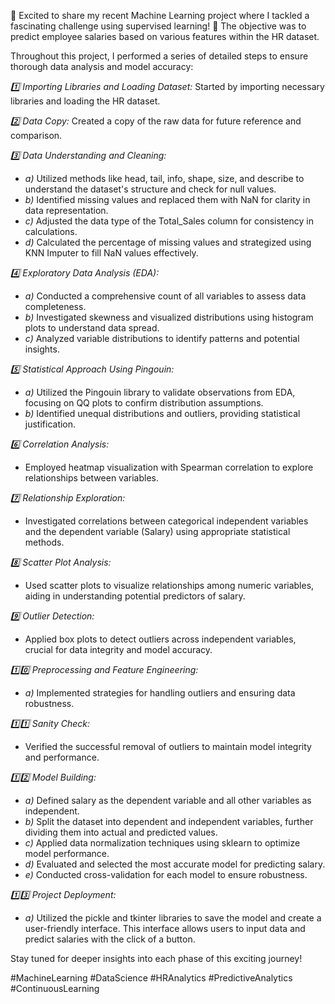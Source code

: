 
🤖 Excited to share my recent Machine Learning project where I tackled a fascinating challenge using supervised learning! 🚀 The objective was to predict employee salaries based on various features within the HR dataset.

Throughout this project, I performed a series of detailed steps to ensure thorough data analysis and model accuracy:

*1️⃣ Importing Libraries and Loading Dataset:* Started by importing necessary libraries and loading the HR dataset.

*2️⃣ Data Copy:* Created a copy of the raw data for future reference and comparison.

*3️⃣ Data Understanding and Cleaning:*
   - *a)* Utilized methods like head, tail, info, shape, size, and describe to understand the dataset's structure and check for null values.
   - *b)* Identified missing values and replaced them with NaN for clarity in data representation.
   - *c)* Adjusted the data type of the Total_Sales column for consistency in calculations.
   - *d)* Calculated the percentage of missing values and strategized using KNN Imputer to fill NaN values effectively.

*4️⃣ Exploratory Data Analysis (EDA):*
   - *a)* Conducted a comprehensive count of all variables to assess data completeness.
   - *b)* Investigated skewness and visualized distributions using histogram plots to understand data spread.
   - *c)* Analyzed variable distributions to identify patterns and potential insights.

*5️⃣ Statistical Approach Using Pingouin:*
   - *a)* Utilized the Pingouin library to validate observations from EDA, focusing on QQ plots to confirm distribution assumptions.
   - *b)* Identified unequal distributions and outliers, providing statistical justification.

*6️⃣ Correlation Analysis:* 
   - Employed heatmap visualization with Spearman correlation to explore relationships between variables.

*7️⃣ Relationship Exploration:* 
   - Investigated correlations between categorical independent variables and the dependent variable (Salary) using appropriate statistical methods.

*8️⃣ Scatter Plot Analysis:* 
   - Used scatter plots to visualize relationships among numeric variables, aiding in understanding potential predictors of salary.

*9️⃣ Outlier Detection:* 
   - Applied box plots to detect outliers across independent variables, crucial for data integrity and model accuracy.

*1️⃣0️⃣ Preprocessing and Feature Engineering:*
   - *a)* Implemented strategies for handling outliers and ensuring data robustness.

*1️⃣1️⃣ Sanity Check:* 
   - Verified the successful removal of outliers to maintain model integrity and performance.

*1️⃣2️⃣ Model Building:* 
   - *a)* Defined salary as the dependent variable and all other variables as independent.
   - *b)* Split the dataset into dependent and independent variables, further dividing them into actual and predicted values.
   - *c)* Applied data normalization techniques using sklearn to optimize model performance.
   - *d)* Evaluated and selected the most accurate model for predicting salary.
   - *e)* Conducted cross-validation for each model to ensure robustness.

*1️⃣3️⃣ Project Deployment:*
   - *a)* Utilized the pickle and tkinter libraries to save the model and create a user-friendly interface. This interface allows users to input data and predict salaries with the click of a button.

Stay tuned for deeper insights into each phase of this exciting journey!

#MachineLearning #DataScience #HRAnalytics #PredictiveAnalytics #ContinuousLearning
